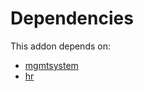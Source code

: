 # Dependencies

This addon depends on:

- [mgmtsystem](../../odoo-bringout-oca-management-system-mgmtsystem)
- [hr](../../odoo-bringout-oca-ocb-hr)
